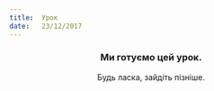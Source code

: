 ```yaml
---
title:  Урок
date:   23/12/2017
---
```


### <center>Ми готуємо цей урок.</center>
<center>Будь ласка, зайдіть пізніше.</center>